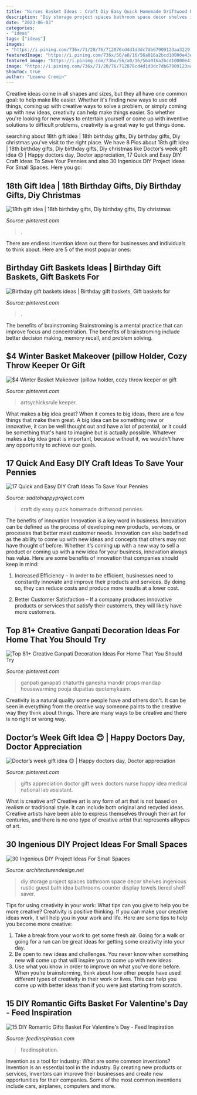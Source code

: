 ```yaml
---
title: "Nurses Basket Ideas : Craft Diy Easy Quick Homemade Driftwood Pennies"
description: "Diy storage project spaces bathroom space decor shelves ingenious rustic guest bath idea bathrooms counter display towels tiered shelf saver"
date: "2023-06-03"
categories:
- "ideas"
tags: ["ideas"]
images:
- "https://i.pinimg.com/736x/71/20/76/712076cd4d1d3dc7db67909123aa3229.jpg"
featuredImage: "https://i.pinimg.com/736x/56/a0/16/56a016a2bcd10000e43ecbd32150ecd1.jpg"
featured_image: "https://i.pinimg.com/736x/56/a0/16/56a016a2bcd10000e43ecbd32150ecd1.jpg"
image: "https://i.pinimg.com/736x/71/20/76/712076cd4d1d3dc7db67909123aa3229.jpg"
ShowToc: true
author: "Leanna Cremin"
---
```



Creative ideas come in all shapes and sizes, but they all have one common goal: to help make life easier. Whether it's finding new ways to use old things, coming up with creative ways to solve a problem, or simply coming up with new ideas, creativity can help make things easier. So whether you're looking for new ways to entertain yourself or come up with inventive solutions to difficult problems, creativity is a great way to get things done.

	

		
searching about 18th gift idea | 18th birthday gifts, Diy birthday gifts, Diy christmas you've visit to the right place. We have 8 Pics about 18th gift idea | 18th birthday gifts, Diy birthday gifts, Diy christmas like Doctor’s week gift idea 😊 | Happy doctors day, Doctor appreciation, 17 Quick and Easy DIY Craft Ideas To Save Your Pennies and also 30 Ingenious DIY Project Ideas For Small Spaces. Here you go:
		
    
## 18th Gift Idea | 18th Birthday Gifts, Diy Birthday Gifts, Diy Christmas

<img loading=lazy src="https://i.pinimg.com/736x/a7/4a/c7/a74ac7b0e3ad95720568341da4eacc73.jpg" onerror="this.onerror=null;this.src='https://tse3.mm.bing.net/th?id=OIP.Ft_LFEuzb0nPEaT9phtqlAHaNK&amp;pid=15.1';" alt="18th gift idea | 18th birthday gifts, Diy birthday gifts, Diy christmas">

_Source: pinterest.com_

>. 

	

There are endless invention ideas out there for businesses and individuals to think about. Here are 5 of the most popular ones:

    
## Birthday Gift Baskets Ideas | Birthday Gift Baskets, Gift Baskets For

<img loading=lazy src="https://i.pinimg.com/736x/71/f3/b2/71f3b24e613f7e9773a7dbd1946ce0ce.jpg" onerror="this.onerror=null;this.src='https://tse4.mm.bing.net/th?id=OIP.5CX5CukxTp-L3maSQdUW4wHaJ3&amp;pid=15.1';" alt="Birthday gift baskets ideas | Birthday gift baskets, Gift baskets for">

_Source: pinterest.com_

>. 

	

The benefits of brainstroming
Brainstroming is a mental practice that can improve focus and concentration. The benefits of brainstroming include better decision making, memory recall, and problem solving.

    
## $4 Winter Basket Makeover (pillow Holder, Cozy Throw Keeper Or Gift

<img loading=lazy src="https://i.pinimg.com/736x/72/60/4b/72604bf9fbf54151bd6559b244678899.jpg" onerror="this.onerror=null;this.src='https://tse3.mm.bing.net/th?id=OIP.u6EoezvmDOMBOFRj_HepMwHaLH&amp;pid=15.1';" alt="$4 Winter Basket Makeover (pillow holder, cozy throw keeper or gift">

_Source: pinterest.com_

>artsychicksrule keeper. 

	

What makes a big idea great?
When it comes to big ideas, there are a few things that make them great. A big idea can be something new or innovative, it can be well thought out and have a lot of potential, or it could be something that's hard to imagine but is actually possible. Whatever makes a big idea great is important, because without it, we wouldn't have any opportunity to achieve our goals.

    
## 17 Quick And Easy DIY Craft Ideas To Save Your Pennies

<img loading=lazy src="https://sadtohappyproject.com/wp-content/uploads/2014/12/easy-DIY-homemade-craft-ideas113.jpg" onerror="this.onerror=null;this.src='https://tse3.mm.bing.net/th?id=OIP.1QEL-alpJlxlbcJmDC__nAHaOq&amp;pid=15.1';" alt="17 Quick and Easy DIY Craft Ideas To Save Your Pennies">

_Source: sadtohappyproject.com_

>craft diy easy quick homemade driftwood pennies. 

	

The benefits of innovation
Innovation is a key word in business. Innovation can be defined as the process of developing new products, services, or processes that better meet customer needs. Innovation can also bedefined as the ability to come up with new ideas and concepts that others may not have thought of before. Whether it’s coming up with a new way to sell a product or coming up with a new idea for your business, innovation always has value. Here are some benefits of innovation that companies should keep in mind: 
1) Increased Efficiency – In order to be efficient, businesses need to constantly innovate and improve their products and services. By doing so, they can reduce costs and produce more results at a lower cost. 

2) Better Customer Satisfaction – If a company produces innovative products or services that satisfy their customers, they will likely have more customers.

    
## Top 81+ Creative Ganpati Decoration Ideas For Home That You Should Try

<img loading=lazy src="https://i.pinimg.com/736x/56/a0/16/56a016a2bcd10000e43ecbd32150ecd1.jpg" onerror="this.onerror=null;this.src='https://tse2.mm.bing.net/th?id=OIP.FK54irNqjOeZen1ql9BB-QHaJ4&amp;pid=15.1';" alt="Top 81+ Creative Ganpati Decoration Ideas For Home That You Should Try">

_Source: pinterest.com_

>ganpati ganapati chaturthi ganesha mandir props mandap housewarming pooja dupattas quotemykaam. 

	

Creativity is a natural quality some people have and others don't. It can be seen in everything from the creative way someone paints to the creative way they think about things. There are many ways to be creative and there is no right or wrong way.

    
## Doctor’s Week Gift Idea 😊 | Happy Doctors Day, Doctor Appreciation

<img loading=lazy src="https://i.pinimg.com/736x/71/20/76/712076cd4d1d3dc7db67909123aa3229.jpg" onerror="this.onerror=null;this.src='https://tse3.mm.bing.net/th?id=OIP.C4c5nJCs0gLkfY6-XQLqqQHaJ3&amp;pid=15.1';" alt="Doctor’s week gift idea 😊 | Happy doctors day, Doctor appreciation">

_Source: pinterest.com_

>gifts appreciation doctor gift week doctors nurse happy idea medical national lab assistant. 

	

What is creative art?
Creative art is any form of art that is not based on realism or traditional style. It can include both original and recycled ideas. Creative artists have been able to express themselves through their art for centuries, and there is no one type of creative artist that represents alltypes of art.

    
## 30 Ingenious DIY Project Ideas For Small Spaces

<img loading=lazy src="http://cdn.architecturendesign.net/wp-content/uploads/2016/01/AD-Ingenious-DIY-Project-Ideas-For-Small-Spaces-24.jpg" onerror="this.onerror=null;this.src='https://tse4.mm.bing.net/th?id=OIP.i7Loic3OiM3XkqHPTrpAaQHaLH&amp;pid=15.1';" alt="30 Ingenious DIY Project Ideas For Small Spaces">

_Source: architecturendesign.net_

>diy storage project spaces bathroom space decor shelves ingenious rustic guest bath idea bathrooms counter display towels tiered shelf saver. 

	

Tips for using creativity in your work: What tips can you give to help you be more creative?
Creativity is positive thinking. If you can make your creative ideas work, it will help you in your work and life. Here are some tips to help you become more creative: 
1. Take a break from your work to get some fresh air. Going for a walk or going for a run can be great ideas for getting some creativity into your day. 
2. Be open to new ideas and challenges. You never know when something new will come up that will inspire you to come up with new ideas. 
3. Use what you know in order to improve on what you’ve done before. When you’re brainstorming, think about how other people have used different types of creativity in their work or lives. This can help you come up with better ideas than if you were just starting from scratch. 

    
## 15 DIY Romantic Gifts Basket For Valentine&#039;s Day - Feed Inspiration

<img loading=lazy src="https://www.feedinspiration.com/wp-content/uploads/2017/01/Romantic-Valentines-Day-Gifts-for-Him.jpg" onerror="this.onerror=null;this.src='https://tse3.mm.bing.net/th?id=OIP.hfXVpLIR0k6h4_TtaSB1-wHaLH&amp;pid=15.1';" alt="15 DIY Romantic Gifts Basket For Valentine&#039;s Day - Feed Inspiration">

_Source: feedinspiration.com_

>feedinspiration. 

	

Invention as a tool for industry: What are some common inventions?
Invention is an essential tool in the industry. By creating new products or services, inventors can improve their businesses and create new opportunities for their companies. Some of the most common inventions include cars, airplanes, computers and more.

